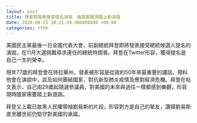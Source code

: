 ```yaml
---
layout: post
title: 拜登將發表接受提名演說　強調美國須踏上新道路
date: 2020-08-21 10:21:34.000000000 +08:00
categories: rthk
---
```


美國民主黨最後一日全國代表大會，前副總統拜登即將發表接受總統候選人提名的演說，在11月大選挑戰尋求連任的總統特朗普。拜登在Twitter形容，獲得提名是自己一生的榮幸。

現年77歲的拜登會在特拉華州，發表被形容是從政約50年來最重要的講話，預料他會在演說中，談及如何團結國家，對抗新型肺炎疫情及應對經濟危機。拜登在帖文表示，自己由29歲起競選參議員，對美國的未來與過往一樣都感到樂觀，形容現時國家需要踏上新道路。

拜登又上載已故黑人民權領袖劉易斯的片段，形容對方是自己的摯友，讚揚劉易斯直至離世前仍堅守對美國的承諾。
